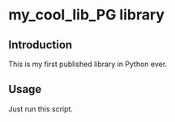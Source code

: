 # my_cool_lib_PG library

## Introduction

This is my first published library in Python ever.

## Usage

Just run this script.